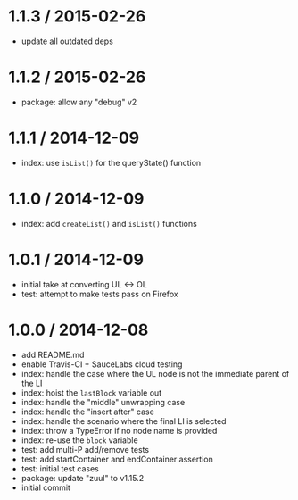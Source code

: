 
1.1.3 / 2015-02-26
==================

  * update all outdated deps

1.1.2 / 2015-02-26
==================

  * package: allow any "debug" v2

1.1.1 / 2014-12-09
==================

  * index: use `isList()` for the queryState() function

1.1.0 / 2014-12-09
==================

  * index: add `createList()` and `isList()` functions

1.0.1 / 2014-12-09
==================

  * initial take at converting UL <-> OL
  * test: attempt to make tests pass on Firefox

1.0.0 / 2014-12-08
==================

  * add README.md
  * enable Travis-CI + SauceLabs cloud testing
  * index: handle the case where the UL node is not the immediate parent of the LI
  * index: hoist the `lastBlock` variable out
  * index: handle the "middle" unwrapping case
  * index: handle the "insert after" case
  * index: handle the scenario where the final LI is selected
  * index: throw a TypeError if no node name is provided
  * index: re-use the `block` variable
  * test: add multi-P add/remove tests
  * test: add startContainer and endContainer assertion
  * test: initial test cases
  * package: update "zuul" to v1.15.2
  * initial commit
